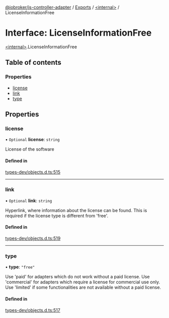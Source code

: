 [@iobroker/js-controller-adapter](../README.md) / [Exports](../modules.md) / [\<internal\>](../modules/internal_.md) / LicenseInformationFree

# Interface: LicenseInformationFree

[\<internal\>](../modules/internal_.md).LicenseInformationFree

## Table of contents

### Properties

- [license](internal_.LicenseInformationFree.md#license)
- [link](internal_.LicenseInformationFree.md#link)
- [type](internal_.LicenseInformationFree.md#type)

## Properties

### license

• `Optional` **license**: `string`

License of the software

#### Defined in

[types-dev/objects.d.ts:515](https://github.com/ioBroker/ioBroker.js-controller/blob/49d93c99/packages/types-dev/objects.d.ts#L515)

___

### link

• `Optional` **link**: `string`

Hyperlink, where information about the license can be found. This is required if the license type is different from 'free'.

#### Defined in

[types-dev/objects.d.ts:519](https://github.com/ioBroker/ioBroker.js-controller/blob/49d93c99/packages/types-dev/objects.d.ts#L519)

___

### type

• **type**: ``"free"``

Use 'paid' for adapters which do not work without a paid license. Use 'commercial' for adapters which require a license for commercial use only. Use 'limited' if some functionalities are not available without a paid license.

#### Defined in

[types-dev/objects.d.ts:517](https://github.com/ioBroker/ioBroker.js-controller/blob/49d93c99/packages/types-dev/objects.d.ts#L517)
